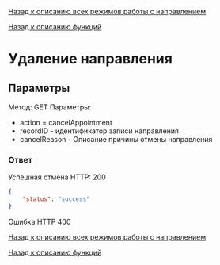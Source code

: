 [Назад к описанию всех режимов работы с направлением](/docs/entryPoints/schedule/appointment.php.md)

[Назад к описанию функций](/docs/usage.md)

# Удаление направления

## Параметры

Метод: GET
Параметры:

- action = cancelAppointment
- recordID - идентификатор записи направления
- cancelReason - Описание причины отмены направления

### Ответ

Успешная отмена
HTTP: 200

```json
{
	"status": "success"
}
```

Ошибка
HTTP 400

[Назад к описанию всех режимов работы с направлением](/docs/entryPoints/schedule/appointment.php.md)

[Назад к описанию функций](/docs/usage.md)
